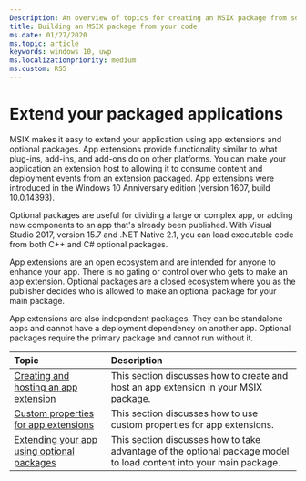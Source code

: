 ```yaml
---
Description: An overview of topics for creating an MSIX package from source code
title: Building an MSIX package from your code 
ms.date: 01/27/2020
ms.topic: article
keywords: windows 10, uwp
ms.localizationpriority: medium
ms.custom: RS5
---
```


# Extend your packaged applications

MSIX makes it easy to extend your application using app extensions and optional packages. App extensions provide functionality similar to what plug-ins, add-ins, and add-ons do on other platforms. You can make your application an extension host to allowing it to consume content and deployment events from an extension packaged. App extensions were introduced in the Windows 10 Anniversary edition (version 1607, build 10.0.14393).

Optional packages are useful for dividing a large or complex app, or adding new components to an app that's already been published. With Visual Studio 2017, version 15.7 and .NET Native 2.1, you can load executable code from both C++ and C# optional packages.

App extensions are an open ecosystem and are intended for anyone to enhance your app. There is no gating or control over who gets to make an app extension. Optional packages are a closed ecosystem where you as the publisher decides who is allowed to make an optional package for your main package.

App extensions are also independent packages. They can be standalone apps and cannot have a deployment dependency on another app.  Optional packages require the primary package and cannot run without it.

|Topic| Description |
|:---|:---|
|[Creating and hosting an app extension](https://docs.microsoft.com/windows/uwp/launch-resume/how-to-create-an-extension?context=/windows/msix/render)|This section discusses how to create and host an app extension in your MSIX package. |
[Custom properties for app extensions](custom-props-app-extensions.md)|This section discusses how to use custom properties for app extensions. |
|[Extending your app using optional packages](../package/optional-packages-with-executable-code.md)| This section discusses how to take advantage of the optional package model to load content into your main package. |


